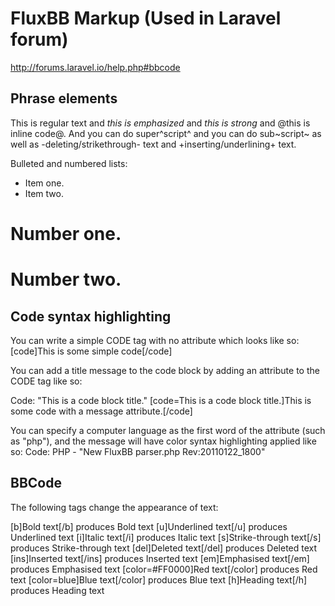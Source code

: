 FluxBB Markup (Used in Laravel forum)
=======================================

http://forums.laravel.io/help.php#bbcode


Phrase elements
----------------

This is regular text and _this is emphasized_ and *this is strong* and @this is inline code@. And you can do super^script^ and you can do sub~script~ as well as -deleting/strikethrough- text and +inserting/underlining+ text.

Bulleted and numbered lists:
* Item one.
* Item two.
# Number one.
# Number two.


Code syntax highlighting
--------------------------

You can write a simple CODE tag with no attribute which looks like so:
[code]This is some simple code[/code]

You can add a title message to the code block by adding an attribute to the CODE tag like so:

Code: "This is a code block title."
[code=This is a code block title.]This is some code with a message attribute.[/code]

You can specify a computer language as the first word of the attribute (such as "php"), and the message will have color syntax highlighting applied like so:
Code: PHP - "New FluxBB parser.php Rev:20110122_1800"


BBCode
--------

The following tags change the appearance of text:

[b]Bold text[/b] produces Bold text
[u]Underlined text[/u] produces Underlined text
[i]Italic text[/i] produces Italic text
[s]Strike-through text[/s] produces Strike-through text
[del]Deleted text[/del] produces Deleted text
[ins]Inserted text[/ins] produces Inserted text
[em]Emphasised text[/em] produces Emphasised text
[color=#FF0000]Red text[/color] produces Red text
[color=blue]Blue text[/color] produces Blue text
[h]Heading text[/h] produces Heading text
